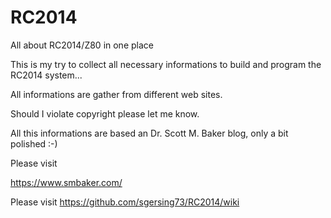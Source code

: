 # RC2014
All about RC2014/Z80 in one place

This is my try to collect all necessary informations to build and program the 
RC2014 system...
 
All informations are gather from different web sites. 

Should I violate copyright please let me know.

All this informations are based an Dr. Scott M. Baker blog, only a bit polished :-)

Please visit

https://www.smbaker.com/

Please visit https://github.com/sgersing73/RC2014/wiki
